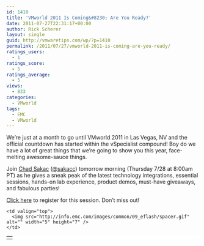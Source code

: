 ```yaml
---
id: 1410
title: 'VMworld 2011 Is Coming&#8230; Are You Ready?'
date: 2011-07-27T22:31:17+00:00
author: Rick Scherer
layout: single
guid: http://vmwaretips.com/wp/?p=1410
permalink: /2011/07/27/vmworld-2011-is-coming-are-you-ready/
ratings_users:
  - 1
ratings_score:
  - 5
ratings_average:
  - 5
views:
  - 833
categories:
  - VMworld
tags:
  - EMC
  - VMworld
---
```

We&#8217;re just at a month to go until VMworld 2011 in Las Vegas, NV and the official countdown has started within the vSpecialist compound! Boy do we have a lot of great things that we&#8217;re going to show you this year, face-melting awesome-sauce things.

Join <a href="http://virtualgeek.typepad.com" target="_blank">Chad Sakac</a> (<a href="http://twitter.com/sakacc" target="_blank">@sakacc</a>) tomorrow morning (Thursday 7/28 at 8:00am PT) as he gives a sneak peak of the latest technology integrations, essential sessions, hands-on lab experience, product demos, must-have giveaways, and fabulous parties!

<a href="http://info.emc.com/mk/get/DBM11578-20417_raf_lp?reg_src=WEB_Blog_VMwareTips" target="_blank">Click here</a> to register for this session. Don&#8217;t miss out!

<table border="0" cellspacing="0" cellpadding="0" width="350" bgcolor="#FFFFFF">
  <tr>
    <td valign="top">
    </td>
    
    <td valign="top">
      <img src="http://info.emc.com/images/common/09_eflash/spacer.gif" alt="" width="5" height="7" />
    </td>
  </tr>
</table>
